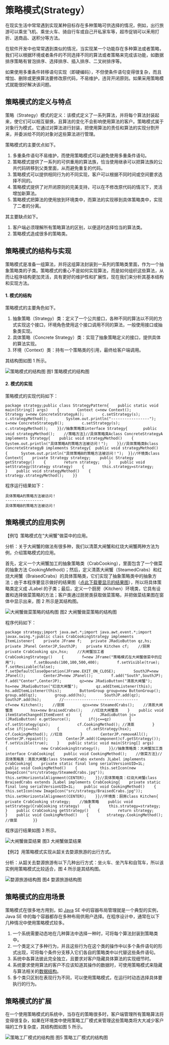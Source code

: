 # 策略模式(Strategy）

在现实生活中常常遇到实现某种目标存在多种策略可供选择的情况，例如，出行旅游可以乘坐飞机、乘坐火车、骑自行车或自己开私家车等，超市促销可以釆用打折、送商品、送积分等方法。

在软件开发中也常常遇到类似的情况，当实现某一个功能存在多种算法或者策略，我们可以根据环境或者条件的不同选择不同的算法或者策略来完成该功能，如数据排序策略有冒泡排序、选择排序、插入排序、二叉树排序等。

如果使用多重条件转移语句实现（即硬编码），不但使条件语句变得很复杂，而且增加、删除或更换算法要修改原代码，不易维护，违背开闭原则。如果采用策略模式就能很好解决该问题。

## 策略模式的定义与特点

策略（Strategy）模式的定义：该模式定义了一系列算法，并将每个算法封装起来，使它们可以相互替换，且算法的变化不会影响使用算法的客户。策略模式属于对象行为模式，它通过对算法进行封装，把使用算法的责任和算法的实现分割开来，并委派给不同的对象对这些算法进行管理。

策略模式的主要优点如下。

1. 多重条件语句不易维护，而使用策略模式可以避免使用多重条件语句。
2. 策略模式提供了一系列的可供重用的算法族，恰当使用继承可以把算法族的公共代码转移到父类里面，从而避免重复的代码。
3. 策略模式可以提供相同行为的不同实现，客户可以根据不同时间或空间要求选择不同的。
4. 策略模式提供了对开闭原则的完美支持，可以在不修改原代码的情况下，灵活增加新算法。
5. 策略模式把算法的使用放到环境类中，而算法的实现移到具体策略类中，实现了二者的分离。


其主要缺点如下。

1. 客户端必须理解所有策略算法的区别，以便适时选择恰当的算法类。
2. 策略模式造成很多的策略类。

## 策略模式的结构与实现

策略模式是准备一组算法，并将这组算法封装到一系列的策略类里面，作为一个抽象策略类的子类。策略模式的重心不是如何实现算法，而是如何组织这些算法，从而让程序结构更加灵活，具有更好的维护性和扩展性，现在我们来分析其基本结构和实现方法。

#### 1. 模式的结构

策略模式的主要角色如下。

1. 抽象策略（Strategy）类：定义了一个公共接口，各种不同的算法以不同的方式实现这个接口，环境角色使用这个接口调用不同的算法，一般使用接口或抽象类实现。
2. 具体策略（Concrete Strategy）类：实现了抽象策略定义的接口，提供具体的算法实现。
3. 环境（Context）类：持有一个策略类的引用，最终给客户端调用。


其结构图如图 1 所示。



![策略模式的结构图](http://c.biancheng.net/uploads/allimg/181116/3-1Q116103K1205.gif)
图1 策略模式的结构图

#### 2. 模式的实现

策略模式的实现代码如下：

```
package strategy;public class StrategyPattern{    public static void main(String[] args)    {        Context c=new Context();        Strategy s=new ConcreteStrategyA();        c.setStrategy(s);        c.strategyMethod();        System.out.println("-----------------");        s=new ConcreteStrategyB();        c.setStrategy(s);        c.strategyMethod();    }}//抽象策略类interface Strategy{       public void strategyMethod();    //策略方法}//具体策略类Aclass ConcreteStrategyA implements Strategy{    public void strategyMethod()    {        System.out.println("具体策略A的策略方法被访问！");    }}//具体策略类Bclass ConcreteStrategyB implements Strategy{  public void strategyMethod()  {      System.out.println("具体策略B的策略方法被访问！");  }}//环境类class Context{    private Strategy strategy;    public Strategy getStrategy()    {        return strategy;    }    public void setStrategy(Strategy strategy)    {        this.strategy=strategy;    }    public void strategyMethod()    {        strategy.strategyMethod();    }}
```


程序运行结果如下：

```
具体策略A的策略方法被访问！
-----------------
具体策略B的策略方法被访问！
```

## 策略模式的应用实例

【例1】策略模式在“大闸蟹”做菜中的应用。

分析：关于大闸蟹的做法有很多种，我们以清蒸大闸蟹和红烧大闸蟹两种方法为例，介绍策略模式的应用。

首先，定义一个大闸蟹加工的抽象策略类（CrabCooking），里面包含了一个做菜的抽象方法 CookingMethod()；然后，定义清蒸大闸蟹（SteamedCrabs）和红烧大闸蟹（BraisedCrabs）的具体策略类，它们实现了抽象策略类中的抽象方法；由于本程序要显示做好的结果图（[点此下载要显示的结果图](http://c.biancheng.net/uploads/soft/181113/3-1Q116104147.zip)），所以将具体策略类定义成 JLabel 的子类；最后，定义一个厨房（Kitchen）环境类，它具有设置和选择做菜策略的方法；客户类通过厨房类获取做菜策略，并把做菜结果图在窗体中显示出来，图 2 所示是其结构图。



![大闸蟹做菜策略的结构图](http://c.biancheng.net/uploads/allimg/181116/3-1Q116103R5638.gif)
图2 大闸蟹做菜策略的结构图


程序代码如下：

```
package strategy;import java.awt.*;import java.awt.event.*;import javax.swing.*;public class CrabCookingStrategy implements ItemListener{    private JFrame f;    private JRadioButton qz,hs;    private JPanel CenterJP,SouthJP;    private Kitchen cf;    //厨房    private CrabCooking qzx,hsx;    //大闸蟹加工者       CrabCookingStrategy()    {        f=new JFrame("策略模式在大闸蟹做菜中的应用");        f.setBounds(100,100,500,400);        f.setVisible(true);               f.setResizable(false);        f.setDefaultCloseOperation(JFrame.EXIT_ON_CLOSE);        SouthJP=new JPanel();        CenterJP=new JPanel();        f.add("South",SouthJP);        f.add("Center",CenterJP);        qz=new JRadioButton("清蒸大闸蟹");        hs=new JRadioButton("红烧大闸蟹");        qz.addItemListener(this);        hs.addItemListener(this);        ButtonGroup group=new ButtonGroup();        group.add(qz);        group.add(hs);        SouthJP.add(qz);        SouthJP.add(hs);        //---------------------------------        cf=new Kitchen();    //厨房        qzx=new SteamedCrabs();    //清蒸大闸蟹类        hsx=new BraisedCrabs();    //红烧大闸蟹类    }    public void itemStateChanged(ItemEvent e)    {        JRadioButton jc=(JRadioButton) e.getSource();        if(jc==qz)        {            cf.setStrategy(qzx);            cf.CookingMethod(); //清蒸        }        else if(jc==hs)        {            cf.setStrategy(hsx);            cf.CookingMethod(); //红烧        }        CenterJP.removeAll();        CenterJP.repaint();        CenterJP.add((Component)cf.getStrategy());               f.setVisible(true);    }    public static void main(String[] args)    {               new CrabCookingStrategy();    }}//抽象策略类：大闸蟹加工类interface CrabCooking{    public void CookingMethod();    //做菜方法}//具体策略类：清蒸大闸蟹class SteamedCrabs extends JLabel implements CrabCooking{    private static final long serialVersionUID=1L;    public void CookingMethod()    {          this.setIcon(new ImageIcon("src/strategy/SteamedCrabs.jpg"));          this.setHorizontalAlignment(CENTER);    }}//具体策略类：红烧大闸蟹class BraisedCrabs extends JLabel implements CrabCooking{    private static final long serialVersionUID=1L;    public void CookingMethod()    {        this.setIcon(new ImageIcon("src/strategy/BraisedCrabs.jpg"));        this.setHorizontalAlignment(CENTER);    }}//环境类：厨房class Kitchen{    private CrabCooking strategy;    //抽象策略    public void setStrategy(CrabCooking strategy)    {        this.strategy=strategy;    }    public CrabCooking getStrategy()    {        return strategy;    }    public void CookingMethod()    {        strategy.CookingMethod();    //做菜       }}
```


程序运行结果如图 3 所示。



![大闸蟹做菜结果](http://c.biancheng.net/uploads/allimg/181116/3-1Q116103Z1315.jpg)
图3 大闸蟹做菜结果


【例2】用策略模式实现从韶关去婺源旅游的出行方式。

分析：从韶关去婺源旅游有以下几种出行方式：坐火车、坐汽车和自驾车，所以该实例用策略模式比较适合，图 4 所示是其结构图。



![婺源旅游结构图](http://c.biancheng.net/uploads/allimg/181116/3-1Q11610393E92.gif)
图4 婺源旅游结构图

## 策略模式的应用场景

策略模式在很多地方用到，如 [Java](http://c.biancheng.net/java/) SE 中的容器布局管理就是一个典型的实例，Java SE 中的每个容器都存在多种布局供用户选择。在程序设计中，通常在以下几种情况中使用策略模式较多。

1. 一个系统需要动态地在几种算法中选择一种时，可将每个算法封装到策略类中。
2. 一个类定义了多种行为，并且这些行为在这个类的操作中以多个条件语句的形式出现，可将每个条件分支移入它们各自的策略类中以代替这些条件语句。
3. 系统中各算法彼此完全独立，且要求对客户隐藏具体算法的实现细节时。
4. 系统要求使用算法的客户不应该知道其操作的数据时，可使用策略模式来隐藏与算法相关的[数据结构](http://c.biancheng.net/data_structure/)。
5. 多个类只区别在表现行为不同，可以使用策略模式，在运行时动态选择具体要执行的行为。

## 策略模式的扩展

在一个使用策略模式的系统中，当存在的策略很多时，客户端管理所有策略算法将变得很复杂，如果在环境类中使用策略工厂模式来管理这些策略类将大大减少客户端的工作复杂度，其结构图如图 5 所示。



![策略工厂模式的结构图](http://c.biancheng.net/uploads/allimg/181116/3-1Q116104010550.gif)
图5 策略工厂模式的结构图
